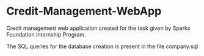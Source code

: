 # Credit-Management-WebApp
Credit management web application created for the task given by Sparks Foundation Internship Program.


The SQL queries for the database creation is present in the file company.sql
